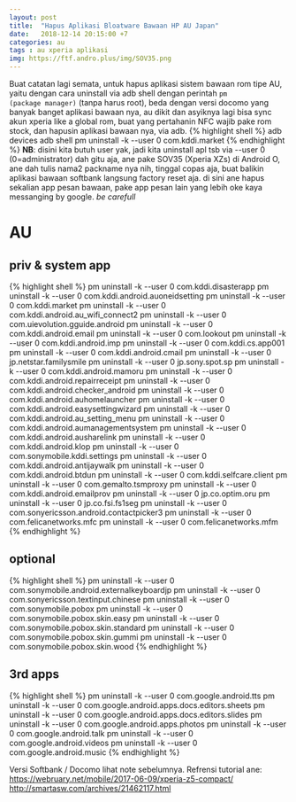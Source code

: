 ```yaml
---
layout: post
title:  "Hapus Aplikasi Bloatware Bawaan HP AU Japan"
date:   2018-12-14 20:15:00 +7
categories: au
tags : au xperia aplikasi
img: https://ftf.andro.plus/img/SOV35.png
---
```

Buat catatan lagi semata, untuk hapus aplikasi sistem bawaan rom tipe AU, yaitu dengan cara uninstall via adb shell dengan perintah <code>pm (package manager)</code> (tanpa harus root), beda dengan versi docomo yang
banyak banget aplikasi bawaan nya, au dikit dan asyiknya lagi bisa sync akun xperia like a global rom, buat yang pertahanin NFC wajib pake rom stock, dan hapusin aplikasi bawaan nya, via adb.
{% highlight shell %}
adb devices
adb shell
pm uninstall -k --user 0 com.kddi.market
{% endhighlight %}
<b>NB</b>: disini kita butuh user yak, jadi kita uninstall apl tsb via --user 0 (0=administrator)
dah gitu aja, ane pake SOV35 (Xperia XZs) di Android O, ane dah tulis nama2 packname nya nih, tinggal copas aja, buat balikin aplikasi bawaan softbank langsung factory reset aja. di sini ane hapus sekalian app pesan bawaan, pake app pesan lain yang lebih oke kaya messanging by google. <i>be carefull</i>
# AU
## priv & system app
{% highlight shell %}
pm uninstall -k --user 0 com.kddi.disasterapp
pm uninstall -k --user 0 com.kddi.android.auoneidsetting
pm uninstall -k --user 0 com.kddi.market
pm uninstall -k --user 0 com.kddi.android.au_wifi_connect2
pm uninstall -k --user 0 com.uievolution.gguide.android
pm uninstall -k --user 0 com.kddi.android.email
pm uninstall -k --user 0 com.lookout
pm uninstall -k --user 0 com.kddi.android.imp
pm uninstall -k --user 0 com.kddi.cs.app001
pm uninstall -k --user 0 com.kddi.android.cmail
pm uninstall -k --user 0 jp.netstar.familysmile
pm uninstall -k --user 0 jp.sony.spot.sp
pm uninstall -k --user 0 com.kddi.android.mamoru
pm uninstall -k --user 0 com.kddi.android.repairreceipt
pm uninstall -k --user 0 com.kddi.android.checker_android
pm uninstall -k --user 0 com.kddi.android.auhomelauncher
pm uninstall -k --user 0 com.kddi.android.easysettingwizard
pm uninstall -k --user 0 com.kddi.android.au_setting_menu
pm uninstall -k --user 0 com.kddi.android.aumanagementsystem
pm uninstall -k --user 0 com.kddi.android.ausharelink
pm uninstall -k --user 0 com.kddi.android.klop
pm uninstall -k --user 0 com.sonymobile.kddi.settings
pm uninstall -k --user 0 com.kddi.android.antijaywalk
pm uninstall -k --user 0 com.kddi.android.btdun
pm uninstall -k --user 0 com.kddi.selfcare.client
pm uninstall -k --user 0 com.gemalto.tsmproxy
pm uninstall -k --user 0 com.kddi.android.emailprov
pm uninstall -k --user 0 jp.co.optim.oru
pm uninstall -k --user 0 jp.co.fsi.fs1seg
pm uninstall -k --user 0 com.sonyericsson.android.contactpicker3
pm uninstall -k --user 0 com.felicanetworks.mfc
pm uninstall -k --user 0 com.felicanetworks.mfm
{% endhighlight %}

## optional
{% highlight shell %}
pm uninstall -k --user 0 com.sonymobile.android.externalkeyboardjp
pm uninstall -k --user 0 com.sonyericsson.textinput.chinese
pm uninstall -k --user 0 com.sonymobile.pobox
pm uninstall -k --user 0 com.sonymobile.pobox.skin.easy
pm uninstall -k --user 0 com.sonymobile.pobox.skin.standard
pm uninstall -k --user 0 com.sonymobile.pobox.skin.gummi
pm uninstall -k --user 0 com.sonymobile.pobox.skin.wood
{% endhighlight %}

## 3rd apps
{% highlight shell %}
pm uninstall -k --user 0 com.google.android.tts
pm uninstall -k --user 0 com.google.android.apps.docs.editors.sheets
pm uninstall -k --user 0 com.google.android.apps.docs.editors.slides
pm uninstall -k --user 0 com.google.android.apps.photos
pm uninstall -k --user 0 com.google.android.talk
pm uninstall -k --user 0 com.google.android.videos
pm uninstall -k --user 0 com.google.android.music
{% endhighlight %}


Versi Softbank / Docomo lihat note sebelumnya. Refrensi tutorial ane:<br/>
https://webruary.net/mobile/2017-06-09/xperia-z5-compact/<br/>
http://smartasw.com/archives/21462117.html
